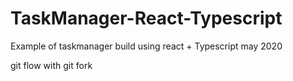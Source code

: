 # TaskManager-React-Typescript
Example of taskmanager build using react + Typescript may 2020

git flow with git fork 